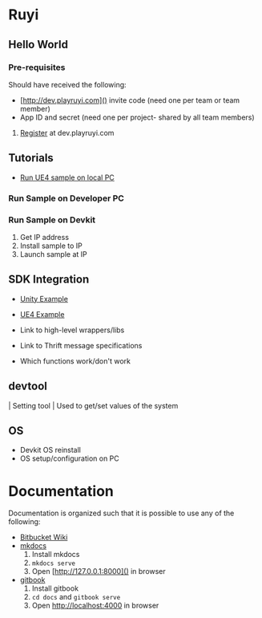 # Ruyi

## Hello World ##

### Pre-requisites ###

Should have received the following:

* [http://dev.playruyi.com]() invite code (need one per team or team member)
* App ID and secret (need one per project- shared by all team members)

1. [Register](http://dev.playruyi.com/register) at dev.playruyi.com

## Tutorials

* [Run UE4 sample on local PC](tutorials/run_ue4_sample_pc.md)
### Run Sample on Developer PC



### Run Sample on Devkit

1. Get IP address
1. Install sample to IP
1. Launch sample at IP

## SDK Integration ##

* [Unity Example](https://bitbucket.org/playruyi/space_shooter)
* [UE4 Example](https://bitbucket.org/playruyi/unreal_demo)

* Link to high-level wrappers/libs
* Link to Thrift message specifications

* Which functions work/don't work

## devtool ##

| Setting tool | Used to get/set values of the system

## OS ##
* Devkit OS reinstall
* OS setup/configuration on PC

# Documentation

Documentation is organized such that it is possible to use any of the following:

- [Bitbucket Wiki](https://bitbucket.org/playruyi/docs/wiki/Home)
- [mkdocs](http://www.mkdocs.org)
	1. Install mkdocs
	1. `mkdocs serve`
	1. Open [http://127.0.0.1:8000]() in browser
- [gitbook](https://www.gitbook.com/)
	1. Install gitbook
	1. `cd docs` and `gitbook serve`
	1. Open [http://localhost:4000]() in browser